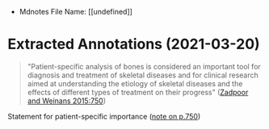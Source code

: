 * Mdnotes File Name: [[undefined]]

# Extracted Annotations (2021-03-20)

> "Patient-specific analysis of bones is considered an important tool for diagnosis and treatment of skeletal diseases and for clinical research aimed at understanding the etiology of skeletal diseases and the effects of different types of treatment on their progress" ([Zadpoor and Weinans 2015:750](zotero://open-pdf/library/items/WZTB8XPN?page=1))

Statement for patient-specific importance ([note on p.750](zotero://open-pdf/library/items/WZTB8XPN?page=1))

